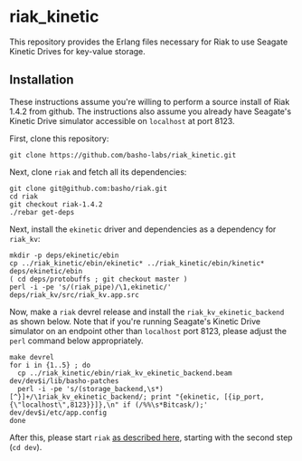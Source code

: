 riak_kinetic
============

This repository provides the Erlang files necessary for Riak to use Seagate
Kinetic Drives for key-value storage.

Installation
------------

These instructions assume you're willing to perform a source install of
Riak 1.4.2 from github. The instructions also assume you already have
Seagate's Kinetic Drive simulator accessible on `localhost` at port 8123.

First, clone this repository:

    git clone https://github.com/basho-labs/riak_kinetic.git

Next, clone `riak` and fetch all its dependencies:

    git clone git@github.com:basho/riak.git
    cd riak
    git checkout riak-1.4.2
    ./rebar get-deps

Next, install the `ekinetic` driver and dependencies as a dependency for
`riak_kv`:

    mkdir -p deps/ekinetic/ebin
    cp ../riak_kinetic/ebin/ekinetic* ../riak_kinetic/ebin/kinetic* deps/ekinetic/ebin
    ( cd deps/protobuffs ; git checkout master )
    perl -i -pe 's/(riak_pipe)/\1,ekinetic/' deps/riak_kv/src/riak_kv.app.src

Now, make a `riak` devrel release and install the
`riak_kv_ekinetic_backend` as shown below. Note that if you're running
Seagate's Kinetic Drive simulator on an endpoint other than `localhost`
port 8123, please adjust the `perl` command below appropriately.

    make devrel
    for i in {1..5} ; do
      cp ../riak_kinetic/ebin/riak_kv_ekinetic_backend.beam dev/dev$i/lib/basho-patches
      perl -i -pe 's/(storage_backend,\s*)[^}]+/\1riak_kv_ekinetic_backend/; print "{ekinetic, [{ip_port,{\"localhost\",8123}}]},\n" if (/%%\s*Bitcask/);' dev/dev$i/etc/app.config
    done

After this, please start `riak`
[as described here](http://docs.basho.com/riak/latest/quickstart/#Start-Up-Five-Nodes),
starting with the second step (`cd dev`).
